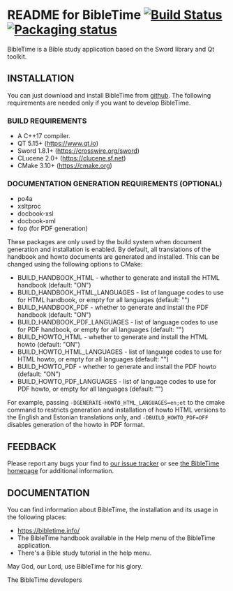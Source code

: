 README for BibleTime [![Build Status](https://travis-ci.org/bibletime/bibletime.svg?branch=master)](https://travis-ci.org/bibletime/bibletime)[![Packaging status](https://repology.org/badge/tiny-repos/bibletime.svg)](https://repology.org/metapackage/bibletime)
====================

BibleTime is a Bible study application based on the Sword library and
Qt toolkit.

## INSTALLATION

You can just download and install BibleTime from
[github](https://github.com/bibletime/bibletime/releases/latest).
The following requirements are needed only if you want to develop BibleTime.

### BUILD REQUIREMENTS
 - A C++17 compiler.
 - QT 5.15+ (https://www.qt.io)
 - Sword 1.8.1+ (https://crosswire.org/sword)
 - CLucene 2.0+ (https://clucene.sf.net)
 - CMake 3.10+ (https://cmake.org)

### DOCUMENTATION GENERATION REQUIREMENTS (OPTIONAL)
 - po4a
 - xsltproc
 - docbook-xsl
 - docbook-xml
 - fop (for PDF generation)

These packages are only used by the build system when document generation and
installation is enabled. By default, all translations of the handbook and howto
documents are generated and installed. This can be changed using the following
options to CMake:

 * BUILD_HANDBOOK_HTML - whether to generate and install the HTML handbook
   (default: "ON")
 * BUILD_HANDBOOK_HTML_LANGUAGES
       - list of language codes to use for HTML handbook, or empty for all
         languages (default: "")
 * BUILD_HANDBOOK_PDF - whether to generate and install the PDF handbook
   (default: "ON")
 * BUILD_HANDBOOK_PDF_LANGUAGES
       - list of language codes to use for PDF handbook, or empty for all
         languages (default: "")
 * BUILD_HOWTO_HTML - whether to generate and install the HTML howto (default:
   "ON")
 * BUILD_HOWTO_HTML_LANGUAGES
       - list of language codes to use for HTML howto, or empty for all
         languages (default: "")
 * BUILD_HOWTO_PDF - whether to generate and install the PDF howto (default:
   "ON")
 * BUILD_HOWTO_PDF_LANGUAGES
       - list of language codes to use for PDF howto, or empty for all languages
         (default: "")

For example, passing `-DGENERATE-HOWTO_HTML_LANGUAGES=en;et` to the cmake
command to restricts generation and installation of howto HTML versions to the
English and Estonian translations only, and `-DBUILD_HOWTO_PDF=OFF` disables
generation of the howto in PDF format.


## FEEDBACK

Please report any bugs your find to
[our issue tracker](https://github.com/bibletime/bibletime/issues)
or see [the BibleTime homepage](https://bibletime.info/) for additional information.

## DOCUMENTATION

You can find information about BibleTime, the installation
and its usage in the following places:
 - https://bibletime.info/
 - The BibleTime handbook available in the Help menu of the BibleTime application.
 - There's a Bible study tutorial in the help menu.

May God, our Lord, use BibleTime for his glory.

The BibleTime developers
